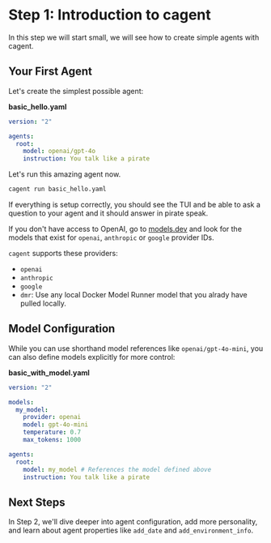 # Step 1: Introduction to cagent

In this step we will start small, we will see how to create simple agents with
cagent.

## Your First Agent

Let's create the simplest possible agent:

**basic_hello.yaml**

```yaml
version: "2"

agents:
  root:
    model: openai/gpt-4o
    instruction: You talk like a pirate
```

Let's run this amazing agent now.

```bash
cagent run basic_hello.yaml
```

If everything is setup correctly, you should see the TUI and be able to ask a
question to your agent and it should answer in pirate speak.

If you don't have access to OpenAI, go to [models.dev](https://models.dev) and look for the models that exist for `openai`, `anthropic` or `google` provider IDs.

`cagent` supports these providers:

- `openai`
- `anthropic`
- `google`
- `dmr`: Use any local Docker Model Runner model that you alrady have pulled locally.

## Model Configuration

While you can use shorthand model references like `openai/gpt-4o-mini`, you can
also define models explicitly for more control:

**basic_with_model.yaml**

```yaml
version: "2"

models:
  my_model:
    provider: openai
    model: gpt-4o-mini
    temperature: 0.7
    max_tokens: 1000

agents:
  root:
    model: my_model # References the model defined above
    instruction: You talk like a pirate
```

## Next Steps

In Step 2, we'll dive deeper into agent configuration, add more personality, and
learn about agent properties like `add_date` and `add_environment_info`.
